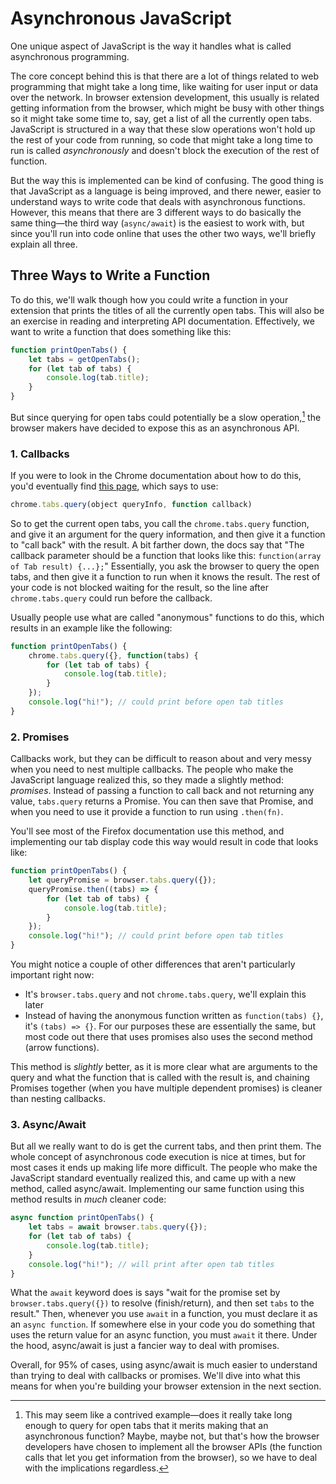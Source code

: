 # Asynchronous JavaScript

One unique aspect of JavaScript is the way it handles what is called asynchronous programming.

The core concept behind this is that there are a lot of things related to web programming that might take a long time, like waiting for user input or data over the network. In browser extension development, this usually is related getting information from the browser, which might be busy with other things so it might take some time to, say, get a list of all the currently open tabs. JavaScript is structured in a way that these slow operations won't hold up the rest of your code from running, so code that might take a long time to run is called *asynchronously* and doesn't block the execution of the rest of function.

But the way this is implemented can be kind of confusing. The good thing is that JavaScript as a language is being improved, and there newer, easier to understand ways to write code that deals with asynchronous functions. However, this means that there are 3 different ways to do basically the same thing—the third way (`async/await`) is the easiest to work with, but since you'll run into code online that uses the other two ways, we'll briefly explain all three.

## Three Ways to Write a Function

To do this, we'll walk though how you could write a function in your extension that prints the titles of all the currently open tabs. This will also be an exercise in reading and interpreting API documentation. Effectively, we want to write a function that does something like this:

```js
function printOpenTabs() {
    let tabs = getOpenTabs();
    for (let tab of tabs) {
        console.log(tab.title);
    }
}
```

But since querying for open tabs could potentially be a slow operation,[^1] the browser makers have decided to expose this as an asynchronous API.

[^1]: This may seem like a contrived example—does it really take long enough to query for open tabs that it merits making that an asynchronous function? Maybe, maybe not, but that's how the browser developers have chosen to implement all the browser APIs (the function calls that let you get information from the browser), so we have to deal with the implications regardless.

### 1. Callbacks

If you were to look in the Chrome documentation about how to do this, you'd eventually find [this page](https://developer.chrome.com/extensions/tabs#method-query), which says to use:

```js
chrome.tabs.query(object queryInfo, function callback)
```

So to get the current open tabs, you call the `chrome.tabs.query` function, and give it an argument for the query information, and then give it a function to "call back" with the result. A bit farther down, the docs say that "The callback parameter should be a function that looks like this: `function(array of Tab result) {...};`" Essentially, you ask the browser to query the open tabs, and then give it a function to run when it knows the result. The rest of your code is not blocked waiting for the result, so the line after `chrome.tabs.query` could run before the callback.

Usually people use what are called "anonymous" functions to do this, which results in an example like the following:

```js
function printOpenTabs() {
    chrome.tabs.query({}, function(tabs) {
        for (let tab of tabs) {
            console.log(tab.title);
        }
    });
    console.log("hi!"); // could print before open tab titles
}
```

### 2. Promises

Callbacks work, but they can be difficult to reason about and very messy when you need to nest multiple callbacks. The people who make the JavaScript language realized this, so they made a slightly method: *promises*. Instead of passing a function to call back and not returning any value, `tabs.query` returns a Promise. You can then save that Promise, and when you need to use it provide a function to run using `.then(fn)`.

You'll see most of the Firefox documentation use this method, and implementing our tab display code this way would result in code that looks like:

```js
function printOpenTabs() {
    let queryPromise = browser.tabs.query({});
    queryPromise.then((tabs) => {
        for (let tab of tabs) {
            console.log(tab.title);
        }
    });
    console.log("hi!"); // could print before open tab titles
}
```

You might notice a couple of other differences that aren't particularly important right now:
- It's `browser.tabs.query` and not `chrome.tabs.query`, we'll explain this later
- Instead of having the anonymous function written as `function(tabs) {}`, it's `(tabs) => {}`. For our purposes these are essentially the same, but most code out there that uses promises also uses the second method (arrow functions).

This method is *slightly* better, as it is more clear what are arguments to the query and what the function that is called with the result is, and chaining Promises together (when you have multiple dependent promises) is cleaner than nesting callbacks.

### 3. Async/Await

But all we really want to do is get the current tabs, and then print them. The whole concept of asynchronous code execution is nice at times, but for most cases it ends up making life more difficult. The people who make the JavaScript standard eventually realized this, and came up with a new method, called async/await. Implementing our same function using this method results in *much* cleaner code:

```js
async function printOpenTabs() {
    let tabs = await browser.tabs.query({});
    for (let tab of tabs) {
        console.log(tab.title);
    }
    console.log("hi!"); // will print after open tab titles
}
```

What the `await` keyword does is says "wait for the promise set by `browser.tabs.query({})` to resolve (finish/return), and then set `tabs` to the result." Then, whenever you use `await` in a function, you must declare it as an `async function`. If somewhere else in your code you do something that uses the return value for an async function, you must `await` it there. Under the hood, async/await is just a fancier way to deal with promises.

Overall, for 95% of cases, using async/await is much easier to understand than trying to deal with callbacks or promises. We'll dive into what this means for when you're building your browser extension in the next section.
